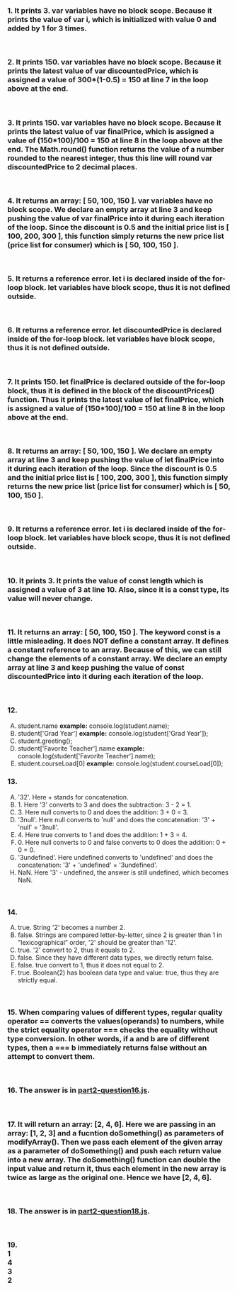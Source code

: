 ### 1. It prints **3**. **var** variables have no block scope. Because it prints the value of **var i**, which is initialized with value 0 and added by 1 for 3 times.
&nbsp;
### 2. It prints **150**. **var** variables have no block scope. Because it prints the latest value of **var discountedPrice**, which is assigned a value of 300*(1-0.5) = 150 at line 7 in the loop above at the end.
&nbsp;
### 3. It prints **150**. **var** variables have no block scope. Because it prints the latest value of **var finalPrice**, which is assigned a value of (150*100)/100 = 150 at line 8 in the loop above at the end. The **Math.round()** function returns the value of a number rounded to the nearest integer, thus this line will round **var discountedPrice** to 2 decimal places.
&nbsp;
### 4. It returns an array: **[ 50, 100, 150 ]**. **var** variables have no block scope. We declare an empty array at line 3 and keep pushing the value of **var finalPrice** into it during each iteration of the loop. Since the discount is **0.5** and the initial price list is **[ 100, 200, 300 ]**, this function simply returns the new price list (price list for consumer) which is **[ 50, 100, 150 ]**.
&nbsp;
### 5. It returns a reference error. **let i** is declared inside of the for-loop block. **let** variables have block scope, thus it is not defined outside.
&nbsp;
### 6. It returns a reference error. **let discountedPrice** is declared inside of the for-loop block. **let** variables have block scope, thus it is not defined outside.
&nbsp;
### 7. It prints **150**. **let finalPrice** is declared outside of the for-loop block, thus it is defined in the block of the **discountPrices()** function. Thus it prints the latest value of **let finalPrice**, which is assigned a value of (150*100)/100 = 150 at line 8 in the loop above at the end.
&nbsp;
### 8. It returns an array: **[ 50, 100, 150 ]**. We declare an empty array at line 3 and keep pushing the value of **let finalPrice** into it during each iteration of the loop. Since the discount is **0.5** and the initial price list is **[ 100, 200, 300 ]**, this function simply returns the new price list (price list for consumer) which is **[ 50, 100, 150 ]**.
&nbsp;
### 9. It returns a reference error. **let i** is declared inside of the for-loop block. **let** variables have block scope, thus it is not defined outside.
&nbsp;
### 10. It prints **3**. It prints the value of **const length** which is assigned a value of 3 at line 10. Also, since it is a **const** type, its value will never change.
&nbsp;
### 11. It returns an array: **[ 50, 100, 150 ]**. The keyword **const** is a little misleading. It does NOT define a constant array. **It defines a constant reference to an array.** Because of this, we can still change the elements of a constant array. We declare an empty array at line 3 and keep pushing the value of **const discountedPrice** into it during each iteration of the loop.
&nbsp;

### 12.
<ol type="A">
    <li> student.name <b>example:</b> console.log(student.name);
    <li> student['Grad Year'] <b>example:</b> console.log(student['Grad Year']);
    <li> student.greeting();
    <li> student['Favorite Teacher'].name <b>example:</b> console.log(student['Favorite Teacher'].name);
    <li> student.courseLoad[0] <b>example:</b> console.log(student.courseLoad[0]);</ol>

### 13.
<ol type="A">
    <li> '32'. Here + stands for concatenation.
    <li> 1. Here '3' converts to 3 and does the subtraction: 3 - 2 = 1.
    <li> 3. Here null converts to 0 and does the addition: 3 + 0 = 3.
    <li> '3null'. Here null converts to 'null' and does the concatenation: '3' + 'null' = '3null'.
    <li> 4. Here true converts to 1 and does the addition: 1 + 3 = 4.
    <li> 0. Here null converts to 0 and false converts to 0 does the addition: 0 + 0 = 0.
    <li> '3undefined'. Here undefined converts to 'undefined' and does the concatenation: '3' + 'undefined' = '3undefined'.
    <li> NaN. Here '3' - undefined, the answer is still undefined, which becomes NaN.
    </ol>

&nbsp;
### 14.
<ol type="A">
    <li> true. String '2' becomes a number 2.
    <li> false. Strings are compared letter-by-letter, since 2 is greater than 1 in "lexicographical” order, '2' should be greater than '12'.
    <li> true. '2' convert to 2, thus it equals to 2.
    <li> false. Since they have different data types, we directly return false.
    <li> false. true convert to 1, thus it does not equal to 2.
    <li> true. Boolean(2) has boolean data type and value: true, thus they are strictly equal.
    </ol>

&nbsp;
### 15. When comparing values of different types, regular quality operator **==** converts the values(operands) to numbers, while the strict equality operator **===** checks the equality without type conversion. In other words, if a and b are of different types, then a **===** b immediately returns false without an attempt to convert them.
&nbsp;
### 16. The answer is in [**part2-question16.js**](part2-question16.js). 
&nbsp;
### 17. It will return an array: [2, 4, 6]. Here we are passing in an array: **[1, 2, 3]** and a fucntion **doSomething()** as parameters of **modifyArray()**. Then we pass each element of the given array as a parameter of **doSomething()** and push each return value into a new array. The **doSomething()** function can double the input value and return it, thus each element in the new array is twice as large as the original one. Hence we have **[2, 4, 6]**.
&nbsp;
### 18. The answer is in [**part2-question18.js**](part2-question18.js). 
&nbsp;
### 19. <br>1<br>4<br>3<br>2



